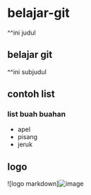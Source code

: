 # belajar-git
^^ini judul
## belajar git
^^ini subjudul
## contoh list
### list buah buahan
- apel
- pisang
- jeruk
## logo
![logo markdown]![image](https://github.com/makkyai/projek-belajar/assets/168884390/7ff01db3-dda8-4af9-941a-924e1928f1d4)
